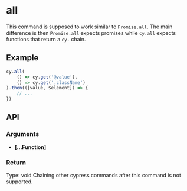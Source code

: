 # all

This command is supposed to work similar to `Promise.all`.
The main difference is then `Promise.all` expects promises while `cy.all`
expects functions that return a `cy.` chain.

## Example

```js
cy.all(
    () => cy.get('@value'),
    () => cy.get('.className')
).then(([value, $element]) => {
    // ...
})
```

## API

### Arguments

-   **[...Function]**

### Return

Type: void
Chaining other cypress commands after this command is not supported.
